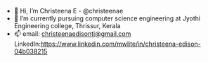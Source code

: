 - 👋 Hi, I’m Christeena E - @christeenae
- 🌱 I’m currently pursuing computer science engineering at Jyothi Engineering college, Thrissur, Kerala 
- 📫 email: christeenaedisontj@gmail.com
    LinkedIn:https://www.linkedin.com/mwlite/in/christeena-edison-04b038215

<!---
christeenae/christeenae is a ✨ special ✨ repository because its `README.md` (this file) appears on your GitHub profile.
You can click the Preview link to take a look at your changes.
--->
